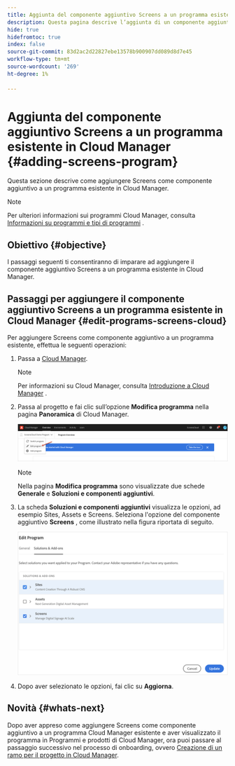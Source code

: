 ```yaml
---
title: Aggiunta del componente aggiuntivo Screens a un programma esistente in Cloud Manager
description: Questa pagina descrive l’aggiunta di un componente aggiuntivo Screens a un programma esistente in Cloud Manager per Screens come Cloud Service.
hide: true
hidefromtoc: true
index: false
source-git-commit: 83d2ac2d22827ebe13578b900907dd089d8d7e45
workflow-type: tm+mt
source-wordcount: '269'
ht-degree: 1%

---
```



# Aggiunta del componente aggiuntivo Screens a un programma esistente in Cloud Manager {#adding-screens-program}

Questa sezione descrive come aggiungere Screens come componente aggiuntivo a un programma esistente in Cloud Manager.

>[!NOTE]
>Per ulteriori informazioni sui programmi Cloud Manager, consulta [Informazioni su programmi e tipi di programmi](https://experienceleague.adobe.com/docs/experience-manager-cloud-service/onboarding/getting-access/understand-program-types.html?lang=en) .

## Obiettivo {#objective}

I passaggi seguenti ti consentiranno di imparare ad aggiungere il componente aggiuntivo Screens a un programma esistente in Cloud Manager.

## Passaggi per aggiungere il componente aggiuntivo Screens a un programma esistente in Cloud Manager {#edit-programs-screens-cloud}

Per aggiungere Screens come componente aggiuntivo a un programma esistente, effettua le seguenti operazioni:

1. Passa a [Cloud Manager](https://my.cloudmanager.adobe.com/).

   >[!NOTE]
   >Per informazioni su Cloud Manager, consulta [Introduzione a Cloud Manager](https://experienceleague.adobe.com/docs/experience-manager-cloud-service/onboarding/onboarding-concepts/cloud-manager-introduction.html?lang=en) .

1. Passa al progetto e fai clic sull’opzione **Modifica programma** nella pagina **Panoramica** di Cloud Manager.

   ![immagine](/help/screens-cloud/assets/onboarding/add-onexisting1.png)

   >[!NOTE]
   >Nella pagina **Modifica programma** sono visualizzate due schede **Generale** e **Soluzioni e componenti aggiuntivi**.

1. La scheda **Soluzioni e componenti aggiuntivi** visualizza le opzioni, ad esempio Sites, Assets e Screens. Seleziona l&#39;opzione del componente aggiuntivo **Screens** , come illustrato nella figura riportata di seguito.

   ![immagine](/help/screens-cloud/assets/onboarding/add-onexisting2.png)

1. Dopo aver selezionato le opzioni, fai clic su **Aggiorna**.

## Novità {#whats-next}

Dopo aver appreso come aggiungere Screens come componente aggiuntivo a un programma Cloud Manager esistente e aver visualizzato il programma in Programmi e prodotti di Cloud Manager, ora puoi passare al passaggio successivo nel processo di onboarding, ovvero [Creazione di un ramo per il progetto in Cloud Manager](/help/screens-cloud/onboarding-screens-cloud/creating-a-branch.md).